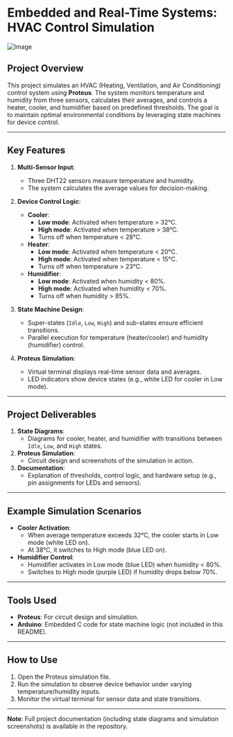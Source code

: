 # Embedded and Real-Time Systems: HVAC Control Simulation

![Image](https://github.com/user-attachments/assets/eda90dac-a115-4769-bc3d-afacd4b3fd97)

## Project Overview
This project simulates an HVAC (Heating, Ventilation, and Air Conditioning) control system using **Proteus**. The system monitors temperature and humidity from three sensors, calculates their averages, and controls a heater, cooler, and humidifier based on predefined thresholds. The goal is to maintain optimal environmental conditions by leveraging state machines for device control.

---

## Key Features
1. **Multi-Sensor Input**:  
   - Three DHT22 sensors measure temperature and humidity.  
   - The system calculates the average values for decision-making.

2. **Device Control Logic**:  
   - **Cooler**:  
     - **Low mode**: Activated when temperature > 32°C.  
     - **High mode**: Activated when temperature > 38°C.  
     - Turns off when temperature < 28°C.  
   - **Heater**:  
     - **Low mode**: Activated when temperature < 20°C.  
     - **High mode**: Activated when temperature < 15°C.  
     - Turns off when temperature > 23°C.  
   - **Humidifier**:  
     - **Low mode**: Activated when humidity < 80%.  
     - **High mode**: Activated when humidity < 70%.  
     - Turns off when humidity > 85%.  

3. **State Machine Design**:  
   - Super-states (`Idle`, `Low`, `High`) and sub-states ensure efficient transitions.  
   - Parallel execution for temperature (heater/cooler) and humidity (humidifier) control.  

4. **Proteus Simulation**:  
   - Virtual terminal displays real-time sensor data and averages.  
   - LED indicators show device states (e.g., white LED for cooler in Low mode).  

---

## Project Deliverables
1. **State Diagrams**:  
   - Diagrams for cooler, heater, and humidifier with transitions between `Idle`, `Low`, and `High` states.  
2. **Proteus Simulation**:  
   - Circuit design and screenshots of the simulation in action.  
3. **Documentation**:  
   - Explanation of thresholds, control logic, and hardware setup (e.g., pin assignments for LEDs and sensors).  

---

## Example Simulation Scenarios
- **Cooler Activation**:  
  - When average temperature exceeds 32°C, the cooler starts in Low mode (white LED on).  
  - At 38°C, it switches to High mode (blue LED on).  
- **Humidifier Control**:  
  - Humidifier activates in Low mode (blue LED) when humidity < 80%.  
  - Switches to High mode (purple LED) if humidity drops below 70%.  

---

## Tools Used
- **Proteus**: For circuit design and simulation.  
- **Arduino**: Embedded C code for state machine logic (not included in this README).  

---

## How to Use
1. Open the Proteus simulation file.  
2. Run the simulation to observe device behavior under varying temperature/humidity inputs.  
3. Monitor the virtual terminal for sensor data and state transitions.  

---

**Note**: Full project documentation (including state diagrams and simulation screenshots) is available in the repository.  
